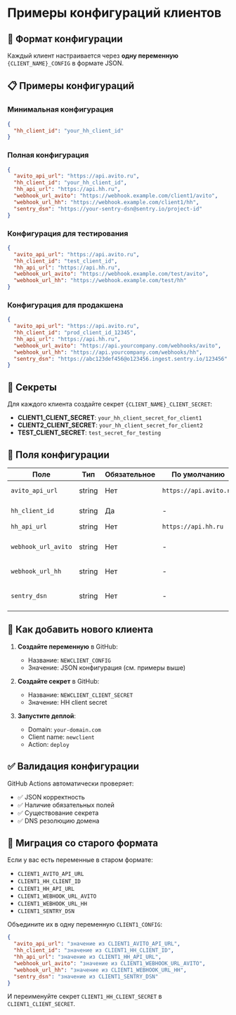 # Примеры конфигураций клиентов

## 🔧 Формат конфигурации

Каждый клиент настраивается через **одну переменную** `{CLIENT_NAME}_CONFIG` в формате JSON.

## 📋 Примеры конфигураций

### Минимальная конфигурация

```json
{
  "hh_client_id": "your_hh_client_id"
}
```

### Полная конфигурация

```json
{
  "avito_api_url": "https://api.avito.ru",
  "hh_client_id": "your_hh_client_id",
  "hh_api_url": "https://api.hh.ru",
  "webhook_url_avito": "https://webhook.example.com/client1/avito",
  "webhook_url_hh": "https://webhook.example.com/client1/hh",
  "sentry_dsn": "https://your-sentry-dsn@sentry.io/project-id"
}
```

### Конфигурация для тестирования

```json
{
  "avito_api_url": "https://api.avito.ru",
  "hh_client_id": "test_client_id",
  "hh_api_url": "https://api.hh.ru",
  "webhook_url_avito": "https://webhook.example.com/test/avito",
  "webhook_url_hh": "https://webhook.example.com/test/hh"
}
```

### Конфигурация для продакшена

```json
{
  "avito_api_url": "https://api.avito.ru",
  "hh_client_id": "prod_client_id_12345",
  "hh_api_url": "https://api.hh.ru",
  "webhook_url_avito": "https://api.yourcompany.com/webhooks/avito",
  "webhook_url_hh": "https://api.yourcompany.com/webhooks/hh",
  "sentry_dsn": "https://abc123def456@o123456.ingest.sentry.io/123456"
}
```

## 🔐 Секреты

Для каждого клиента создайте секрет `{CLIENT_NAME}_CLIENT_SECRET`:

- **CLIENT1_CLIENT_SECRET**: `your_hh_client_secret_for_client1`
- **CLIENT2_CLIENT_SECRET**: `your_hh_client_secret_for_client2`
- **TEST_CLIENT_SECRET**: `test_secret_for_testing`

## 📝 Поля конфигурации

| Поле | Тип | Обязательное | По умолчанию | Описание |
|------|-----|-------------|-------------|----------|
| `avito_api_url` | string | Нет | `https://api.avito.ru` | URL API Avito |
| `hh_client_id` | string | Да | - | ID клиента HH |
| `hh_api_url` | string | Нет | `https://api.hh.ru` | URL API HH |
| `webhook_url_avito` | string | Нет | - | Webhook URL для Avito |
| `webhook_url_hh` | string | Нет | - | Webhook URL для HH |
| `sentry_dsn` | string | Нет | - | Sentry DSN для мониторинга |

## 🚀 Как добавить нового клиента

1. **Создайте переменную** в GitHub:
   - Название: `NEWCLIENT_CONFIG`
   - Значение: JSON конфигурация (см. примеры выше)

2. **Создайте секрет** в GitHub:
   - Название: `NEWCLIENT_CLIENT_SECRET`
   - Значение: HH client secret

3. **Запустите деплой**:
   - Domain: `your-domain.com`
   - Client name: `newclient`
   - Action: `deploy`

## ✅ Валидация конфигурации

GitHub Actions автоматически проверяет:
- ✅ JSON корректность
- ✅ Наличие обязательных полей
- ✅ Существование секрета
- ✅ DNS резолюцию домена

## 🔄 Миграция со старого формата

Если у вас есть переменные в старом формате:
- `CLIENT1_AVITO_API_URL`
- `CLIENT1_HH_CLIENT_ID`
- `CLIENT1_HH_API_URL`
- `CLIENT1_WEBHOOK_URL_AVITO`
- `CLIENT1_WEBHOOK_URL_HH`
- `CLIENT1_SENTRY_DSN`

Объедините их в одну переменную `CLIENT1_CONFIG`:

```json
{
  "avito_api_url": "значение из CLIENT1_AVITO_API_URL",
  "hh_client_id": "значение из CLIENT1_HH_CLIENT_ID",
  "hh_api_url": "значение из CLIENT1_HH_API_URL",
  "webhook_url_avito": "значение из CLIENT1_WEBHOOK_URL_AVITO",
  "webhook_url_hh": "значение из CLIENT1_WEBHOOK_URL_HH",
  "sentry_dsn": "значение из CLIENT1_SENTRY_DSN"
}
```

И переименуйте секрет `CLIENT1_HH_CLIENT_SECRET` в `CLIENT1_CLIENT_SECRET`.